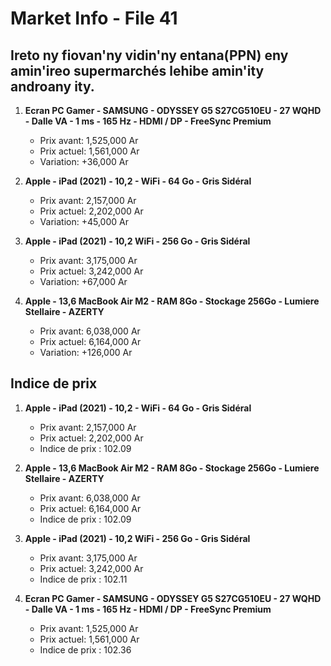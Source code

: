 # Market Info - File 41

## Ireto ny fiovan'ny vidin'ny entana(PPN) eny amin'ireo supermarchés lehibe amin'ity androany ity.

1. **Ecran PC Gamer - SAMSUNG - ODYSSEY G5 S27CG510EU - 27 WQHD - Dalle VA - 1 ms - 165 Hz - HDMI / DP - FreeSync Premium**
   - Prix avant: 1,525,000 Ar
   - Prix actuel: 1,561,000 Ar
   - Variation: +36,000 Ar

2. **Apple - iPad (2021) - 10,2 - WiFi - 64 Go - Gris Sidéral**
   - Prix avant: 2,157,000 Ar
   - Prix actuel: 2,202,000 Ar
   - Variation: +45,000 Ar

3. **Apple - iPad (2021) - 10,2 WiFi - 256 Go - Gris Sidéral**
   - Prix avant: 3,175,000 Ar
   - Prix actuel: 3,242,000 Ar
   - Variation: +67,000 Ar

4. **Apple - 13,6 MacBook Air M2 - RAM 8Go - Stockage 256Go - Lumiere Stellaire - AZERTY**
   - Prix avant: 6,038,000 Ar
   - Prix actuel: 6,164,000 Ar
   - Variation: +126,000 Ar



## Indice de prix

1. **Apple - iPad (2021) - 10,2 - WiFi - 64 Go - Gris Sidéral**
   - Prix avant: 2,157,000 Ar
   - Prix actuel: 2,202,000 Ar
   - Indice de prix : 102.09

2. **Apple - 13,6 MacBook Air M2 - RAM 8Go - Stockage 256Go - Lumiere Stellaire - AZERTY**
   - Prix avant: 6,038,000 Ar
   - Prix actuel: 6,164,000 Ar
   - Indice de prix : 102.09

3. **Apple - iPad (2021) - 10,2 WiFi - 256 Go - Gris Sidéral**
   - Prix avant: 3,175,000 Ar
   - Prix actuel: 3,242,000 Ar
   - Indice de prix : 102.11

4. **Ecran PC Gamer - SAMSUNG - ODYSSEY G5 S27CG510EU - 27 WQHD - Dalle VA - 1 ms - 165 Hz - HDMI / DP - FreeSync Premium**
   - Prix avant: 1,525,000 Ar
   - Prix actuel: 1,561,000 Ar
   - Indice de prix : 102.36

